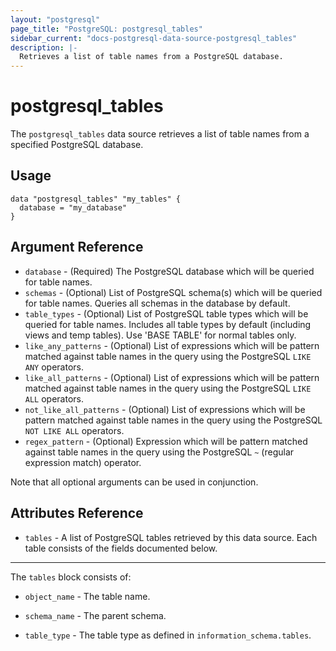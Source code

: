 ```yaml
---
layout: "postgresql"
page_title: "PostgreSQL: postgresql_tables"
sidebar_current: "docs-postgresql-data-source-postgresql_tables"
description: |-
  Retrieves a list of table names from a PostgreSQL database.
---
```


# postgresql\_tables

The ``postgresql_tables`` data source retrieves a list of table names from a specified PostgreSQL database.


## Usage

```hcl
data "postgresql_tables" "my_tables" {
  database = "my_database"
}

```

## Argument Reference

* `database` - (Required) The PostgreSQL database which will be queried for table names.
* `schemas` - (Optional) List of PostgreSQL schema(s) which will be queried for table names. Queries all schemas in the database by default.
* `table_types` - (Optional) List of PostgreSQL table types which will be queried for table names. Includes all table types by default (including views and temp tables). Use 'BASE TABLE' for normal tables only.
* `like_any_patterns` - (Optional) List of expressions which will be pattern matched against table names in the query using the PostgreSQL ``LIKE ANY`` operators. 
* `like_all_patterns` - (Optional) List of expressions which will be pattern matched against table names in the query using the PostgreSQL ``LIKE ALL`` operators. 
* `not_like_all_patterns` - (Optional) List of expressions which will be pattern matched against table names in the query using the PostgreSQL ``NOT LIKE ALL`` operators. 
* `regex_pattern` - (Optional) Expression which will be pattern matched against table names in the query using the PostgreSQL ``~`` (regular expression match) operator.

Note that all optional arguments can be used in conjunction.

## Attributes Reference

* `tables` - A list of PostgreSQL tables retrieved by this data source. Each table consists of the fields documented below.
___

The `tables` block consists of: 

* `object_name` - The table name.

* `schema_name` - The parent schema.

* `table_type` - The table type as defined in ``information_schema.tables``.

